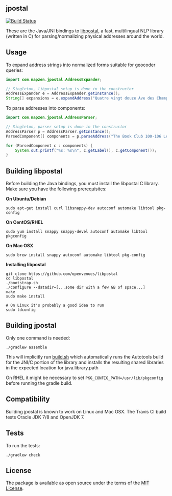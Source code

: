 jpostal
-------

[![Build Status](https://travis-ci.org/openvenues/jpostal.svg?branch=master)](https://travis-ci.org/openvenues/jpostal)

These are the Java/JNI bindings to [libpostal](https://github.com/openvenues/libpostal), a fast, multilingual NLP library (written in C) for parsing/normalizing physical addresses around the world.

Usage
-----

To expand address strings into normalized forms suitable for geocoder queries:

```java
import com.mapzen.jpostal.AddressExpander;

// Singleton, libpostal setup is done in the constructor
AddressExpander e = AddressExpander.getInstance();
String[] expansions = e.expandAddress("Quatre vingt douze Ave des Champs-Élysées");
```

To parse addresses into components:

```java
import com.mapzen.jpostal.AddressParser;

// Singleton, parser setup is done in the constructor
AddressParser p = AddressParser.getInstance();
ParsedComponent[] components = p.parseAddress("The Book Club 100-106 Leonard St, Shoreditch, London, Greater London, EC2A 4RH, United Kingdom");

for (ParsedComponent c : components) {
    System.out.printf("%s: %s\n", c.getLabel(), c.getComponent());
}
```

Building libpostal
------------------

Before building the Java bindings, you must install the libpostal C library. Make sure you have the following prerequisites:

**On Ubuntu/Debian**
```
sudo apt-get install curl libsnappy-dev autoconf automake libtool pkg-config
```

**On CentOS/RHEL**
```
sudo yum install snappy snappy-devel autoconf automake libtool pkgconfig
```

**On Mac OSX**
```
sudo brew install snappy autoconf automake libtool pkg-config
```

**Installing libpostal**

```
git clone https://github.com/openvenues/libpostal
cd libpostal
./bootstrap.sh
./configure --datadir=[...some dir with a few GB of space...]
make
sudo make install

# On Linux it's probably a good idea to run
sudo ldconfig
```

Building jpostal
----------------

Only one command is needed:

```
./gradlew assemble
```

This will implicitly run [build.sh](./build.sh) which automatically runs the Autotools build for the JNI/C portion of the library and installs the resulting shared libraries in the expected location for java.library.path

On RHEL it might be necessary to set ```PKG_CONFIG_PATH=/usr/lib/pkgconfig``` before running the gradle build.

Compatibility
-------------

Building jpostal is known to work on Linux and Mac OSX. The Travis CI build tests Oracle JDK 7/8 and OpenJDK 7.

Tests
-----

To run the tests:

```
./gradlew check
```

License
-------

The package is available as open source under the terms of the [MIT License](http://opensource.org/licenses/MIT).
